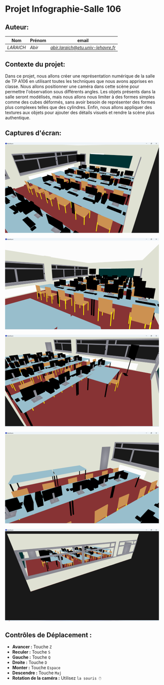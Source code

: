 # Projet Infographie-Salle 106

## Auteur:
|Nom|Prénom|email|
|--|--|--|
| *LARAICH* | *Abir* | *abir.laraich@etu.univ-lehavre.fr* |

## Contexte du projet: 

Dans ce projet, nous allons créer une représentation numérique de la salle de TP A106 en utilisant toutes les techniques que nous avons apprises en classe. Nous allons positionner une caméra dans cette scène pour permettre l'observation sous différents angles. Les objets présents dans la salle seront modélisés, mais nous allons nous limiter à des formes simples comme des cubes déformés, sans avoir besoin de représenter des formes plus complexes telles que des cylindres. Enfin, nous allons appliquer des textures aux objets pour ajouter des détails visuels et rendre la scène plus authentique.

## Captures d'écran:

![Vue de l'intérieur4](MainRoom/Capture_Salle5.png)

![Vue de l'intérieur1](MainRoom/Capture_Salle1.png)

![Vue de l'intérieur2](MainRoom/Capture_Salle2.png)

![Vue de l'intérieur3](MainRoom/Capture_Salle3.png)

![Vue de l'extérieure](MainRoom/Capture_Salle4.png)

## Contrôles de Déplacement :

- **Avancer :** Touche `Z`
- **Reculer :** Touche `S`
- **Gauche :** Touche `Q`
- **Droite :** Touche `D`
- **Monter :** Touche `Espace`
- **Descendre :** Touche `Maj`
- **Rotation de la caméra :** Utilisez `la souris 🖱️`

